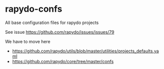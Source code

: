 
# rapydo-confs

All base configuration files for rapydo projects

See issue https://github.com/rapydo/issues/issues/79

We have to move here

- https://github.com/rapydo/utils/blob/master/utilities/projects_defaults.yaml
- https://github.com/rapydo/core/tree/master/confs
